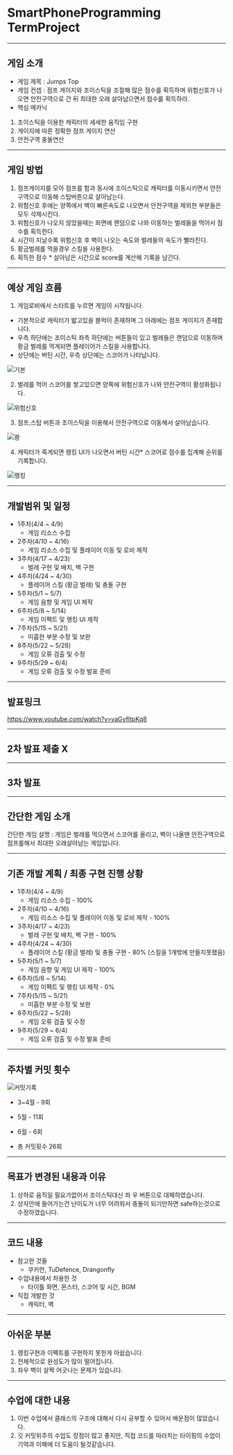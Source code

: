 # SmartPhoneProgramming TermProject


---- -
## 게임 소개


- 게임 제목 : Jumps Top
- 게임 컨셉 : 점프 게이지와 조이스틱을 조절해 많은 점수를 획득하며 위험신호가 나오면 안전구역으로 간 뒤 최대한 오래 살아남으면서 점수를 획득하라.
- 핵심 메카닉 


1. 조이스틱을 이용한 캐릭터의 세세한 움직임 구현
2. 게이지에 따른 정확한 점프 게이지 연산
3. 안전구역 충돌연산

---- -
## 게임 방법


1. 점프게이지를 모아 점프를 함과 동시에 조이스틱으로 캐릭터를 이동시키면서 안전구역으로 이동해 스탑버튼으로 살아남는다.
2. 위험신호 후에는 양쪽에서 벽이 빠른속도로 나오면서 안전구역을 제외한 부분들은 모두 삭제시킨다.
3. 위험신호가 나오지 않았을때는 화면에 랜덤으로 나와 이동하는 벌레들을 먹어서 점수를 획득한다.
4. 시간이 지날수록 위험신호 후 벽이 나오는 속도와 벌레들의 속도가 빨라진다.
5. 황금벌레를 먹을경우 스킬을 사용한다.
6. 획득한 점수 * 살아남은 시간으로 score를 계산해 기록을 남긴다.

---- -
## 예상 게임 흐름


1. 게임로비에서 스타트를 누르면 게임이 시작됩니다.
- 기본적으로 캐릭터가 밟고있을 블럭이 존재하며 그 아래에는 점프 게이지가 존재합니다. 
- 우측 하단에는 조이스틱 좌측 하단에는 버튼들이 있고 벌레들은 랜덤으로 이동하며 황금 벌레를 먹게되면 플레이어가 스킬을 사용합니다. 
- 상단에는 버틴 시간, 우측 상단에는 스코어가 나타납니다.


![기본](https://user-images.githubusercontent.com/94315575/236124780-df019b04-be4d-480e-b402-532367e60396.jpg)


2. 벌레를 먹어 스코어를 쌓고있으면 양쪽에 위험신호가 나와 안전구역이 활성화됩니다.


![위험신호](https://user-images.githubusercontent.com/94315575/236124799-e15a1d48-7795-40db-ae1c-3e037a4655a3.jpg)


3. 점프,스탑 버튼과 조이스틱을 이용해서 안전구역으로 이동해서 살아남습니다.


![쾅](https://user-images.githubusercontent.com/94315575/236124800-9c6484f4-534d-4819-9549-c338dde3a7f5.jpg)


4. 캐릭터가 죽게되면 랭킹 UI가 나오면서 버틴 시간* 스코어로 점수를 집계해 순위를 기록합니다.


![랭킹](https://user-images.githubusercontent.com/94315575/236124798-65b156d9-22ff-40e6-a93b-5260fb80e54a.jpg)


---- -
## 개발범위 및 일정


- 1주차(4/4 ~ 4/9)
  - 게임 리소스 수집
- 2주차(4/10 ~ 4/16)
  - 게임 리소스 수집 및 플레이어 이동 및 로비 제작
- 3주차(4/17 ~ 4/23)
  - 벌레 구현 및 배치, 벽 구현
- 4주차(4/24 ~ 4/30)
  - 플레이어 스킬 (황금 벌레) 및 충돌 구현
- 5주차(5/1 ~ 5/7)
  - 게임 음향 및 게임 UI 제작
- 6주차(5/8 ~ 5/14)
  - 게임 이펙트 및 랭킹 UI 제작
- 7주차(5/15 ~ 5/21)
  - 미흡한 부분 수정 및 보완
- 8주차(5/22 ~ 5/28)
  - 게임 오류 검출 및 수정
- 9주차(5/29 ~ 6/4)
  - 게임 오류 검출 및 수정 발표 준비
  
---- -

## 발표링크

<https://www.youtube.com/watch?v=vaGyfltpKq8>

---- -

## 2차 발표 제출 X

---- -

## 3차 발표 

---- -

## 간단한 게임 소개

간단한 게임 설명 : 게임은 벌레를 먹으면서 스코어를 올리고, 벽이 나올땐 안전구역으로 점프를해서 최대한 오래살아남는 게임입니다.

---- -
## 기존 개발 계획 / 최종 구현 진행 상황



- 1주차(4/4 ~ 4/9)
  - 게임 리소스 수집 - 100%
- 2주차(4/10 ~ 4/16)
  - 게임 리소스 수집 및 플레이어 이동 및 로비 제작 - 100%
- 3주차(4/17 ~ 4/23)
  - 벌레 구현 및 배치, 벽 구현 - 100%
- 4주차(4/24 ~ 4/30)
  - 플레이어 스킬 (황금 벌레) 및 충돌 구현 - 80% (스킬을 1개밖에 만들지못했음)
- 5주차(5/1 ~ 5/7)
  - 게임 음향 및 게임 UI 제작 - 100%
- 6주차(5/8 ~ 5/14)
  - 게임 이펙트 및 랭킹 UI 제작 - 0%
- 7주차(5/15 ~ 5/21)
  - 미흡한 부분 수정 및 보완
- 8주차(5/22 ~ 5/28)
  - 게임 오류 검출 및 수정
- 9주차(5/29 ~ 6/4)
  - 게임 오류 검출 및 수정 발표 준비

---- -
## 주차별 커밋 횟수

![커밋기록](https://github.com/SungWooHyuk/SmartPhoneProgramming/assets/94315575/0a8d44da-e233-43e2-a3ca-cd51d2ad537a)

- 3~4월 - 9회
- 5월 - 11회
- 6월 - 6회

- 총 커밋횟수 26회

---- -
## 목표가 변경된 내용과 이유



1. 상하로 움직일 필요가없어서 조이스틱대신 좌 우 버튼으로 대체하였습니다.
2. 상자안에 들어가는건 난이도가 너무 어려워서 충돌이 되기만하면 safe하는것으로 수정하였습니다.


---- -
## 코드 내용


- 참고한 것들 
    - 쿠키런, TuDefence, Drangonfly
- 수업내용에서 차용한 것
    - 타이틀 화면, 몬스터, 스코어 및 시간, BGM
- 직접 개발한 것
    - 캐릭터, 벽


---- -
## 아쉬운 부분




1. 랭킹구현과 이펙트를 구현하지 못한게 아쉽습니다.
2. 전체적으로 완성도가 많이 떨어집니다.
3. 좌우 벽이 살짝 어긋나는 문제가 있습니다.


---- -
## 수업에 대한 내용



1. 이번 수업에서 클래스의 구조에 대해서 다시 공부할 수 있어서 배운점이 많았습니다.
2. 깃 커밋위주의 수업도 장점이 많고 좋지만, 직접 코드를 따라치는 타이핑의 수업이 기억과 이해에 더 도움이 될것같습니다. 
